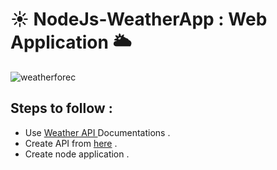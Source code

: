 # :sunny: NodeJs-WeatherApp : Web Application :sun_behind_large_cloud:

![weatherforec](https://user-images.githubusercontent.com/49508237/75627806-93084b00-5bf9-11ea-8c6b-a864156d111c.jpg)

## Steps to follow :

- Use [Weather API ](https://openweathermap.org/) Documentations .
- Create API from [here](https://openweathermap.org/appid) .
- Create node application .
